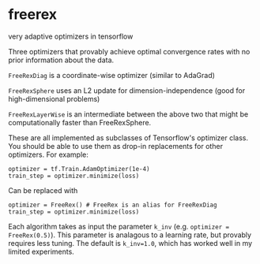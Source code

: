 # freerex
very adaptive optimizers in tensorflow

Three optimizers that provably achieve optimal convergence rates with no prior information about the data.

`FreeRexDiag` is a coordinate-wise optimizer (similar to AdaGrad)

`FreeRexSphere` uses an L2 update for dimension-independence (good for high-dimensional problems)

`FreeRexLayerWise` is an intermediate between the above two that might be computationally faster than FreeRexSphere.

These are all implemented as subclasses of Tensorflow's optimizer class. You should be able to use them as drop-in replacements for other optimizers. For example:
```
optimizer = tf.Train.AdamOptimizer(1e-4)
train_step = optimizer.minimize(loss)
```
Can be replaced with
```
optimizer = FreeRex() # FreeRex is an alias for FreeRexDiag
train_step = optimizer.minimize(loss)
```

Each algorithm takes as input the parameter `k_inv` (e.g. `optimizer = FreeRex(0.5)`). This parameter is analagous to a learning rate, but provably requires less tuning. The default is `k_inv=1.0`, which has worked well in my limited experiments.
